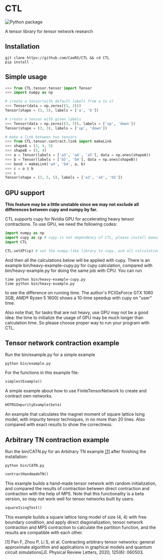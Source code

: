 # CTL
![Python package](https://github.com/CaoRX/CTL/actions/workflows/python-package.yml/badge.svg)

A tensor library for tensor network research

## Installation

```console
git clone https://github.com/CaoRX/CTL && cd CTL
pip install .
```

## Simple usage
```python
>>> from CTL.tensor.tensor import Tensor 
>>> import numpy as np

# create a tensor(with default labels from a to z)
>>> Tensor(data = np.zeros((3, 3)))
Tensor(shape = (3, 3), labels = ['a', 'b'])

# create a tensor with given labels
>>> Tensor(data = np.zeros((3, 3)), labels = ['up', 'down'])
Tensor(shape = (3, 3), labels = ['up', 'down'])

# make a link between two tensors
>>> from CTL.tensor.contract.link import makeLink
>>> shapeA = (3, 4, 5)
>>> shapeB = (5, 4)
>>> a = Tensor(labels = ['a3', 'a4', 'a5'], data = np.ones(shapeA))
>>> b = Tensor(labels = ['b5', 'b4'], data = np.ones(shapeB))
>>> bond = makeLink('a4', 'b4', a, b)
>>> c = a @ b
>>> c
Tensor(shape = (3, 5, 5), labels = ['a3', 'a5', 'b5'])

```

## GPU support
**This feature may be a little unstable since we may not exclude all differences between cupy and numpy by far.**

CTL supports cupy for Nvidia GPU for accelerating heavy tensor contractions. To use GPU, we need the following codes:
```python
import numpy as np
import cupy as cp # cupy is not dependency of CTL, please install manually
import CTL

CTL.setXP(cp) # set the numpy-like library to cupy, and all calculations will be under cupy
```
And then all the calculations below will be applied with cupy. There is an example bin/heavy-example-cupy.py for cupy calculation, compared with bin/heavy-example.py for doing the same job with CPU. You can run
```console
time python bin/heavy-example-cupy.py
time python bin/heavy-example.py
```
to see the difference on running time. The author's PC(GeForce GTX 1060 3GB, AMD® Ryzen 5 1600) shows a 10-time speedup with cupy on "user" time.

Also note that, for tasks that are not heavy, use GPU may not be a good idea: the time to initialize the usage of GPU may be much longer than calculation time. So please choose proper way to run your program with CTL.

## Tensor network contraction example

Run the bin/example.py for a simple example
```console
python bin/example.py
```

For the functions in this example file:

```python
simplestExample()
```
A simple example about how to use FiniteTensorNetwork to create and contract own networks.

```python
HOTRGImpurityExample(beta)
```
An example that calculates the magnet moment of square lattice Ising model, with impurity tensor techniques, in no more than 20 lines. Also compared with exact results to show the correctness.

## Arbitrary TN contraction example
Run the bin/CATN.py for an Arbitrary TN example [\[1\]](https://journals.aps.org/prl/abstract/10.1103/PhysRevLett.125.060503) after finishing the installation:
```console
python bin/CATN.py
```

```python
contractHandmadeTN()
```

This example builds a hand-made tensor network with random initialization, and compared the results of contraction between direct contraction and contraction with the help of MPS. Note that this functionality is a beta version, so may not work well for tensor networks built by users.

```python
squareIsingTest()
```

This example builds a square lattice Ising model of size (4, 4) with free boundary condition, and apply direct diagonalization, tensor network contraction and MPS contraction to calculate the partition function, and the results are compatible with each other.

\[1\] Pan F, Zhou P, Li S, et al. Contracting arbitrary tensor networks: general approximate algorithm and applications in graphical models and quantum circuit simulations\[J\]. Physical Review Letters, 2020, 125(6): 060503.
